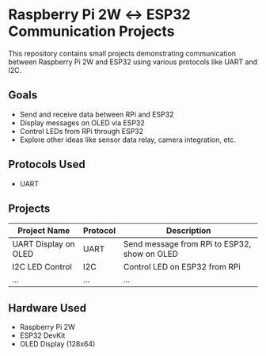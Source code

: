 # Raspberry Pi 2W ↔ ESP32 Communication Projects

This repository contains small projects demonstrating communication between Raspberry Pi 2W and ESP32 using various protocols like UART and I2C.

## Goals
- Send and receive data between RPi and ESP32
- Display messages on OLED via ESP32
- Control LEDs from RPi through ESP32
- Explore other ideas like sensor data relay, camera integration, etc.

## Protocols Used
- UART


## Projects
| Project Name                | Protocol | Description                                 |
|----------------------------|----------|---------------------------------------------|
| UART Display on OLED       | UART     | Send message from RPi to ESP32, show on OLED |
| I2C LED Control            | I2C      | Control LED on ESP32 from RPi               |
| ...                        | ...      | ...                                         |

## Hardware Used
- Raspberry Pi 2W
- ESP32 DevKit
- OLED Display (128x64)

